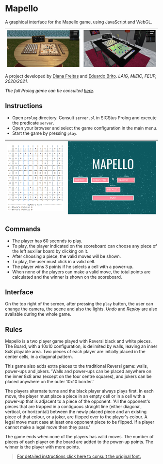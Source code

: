# Mapello 

A graphical interface for the Mapello game, using JavaScript and WebGL.

![](/src/images/LAIG3_T01_G03_4.png) | ![](/src/images/LAIG3_T01_G03_3.png) |
|----|----|

A project developed by [Diana Freitas](https://github.com/dianaamfr) and [Eduardo Brito](https://github.com/edurbrito).
*LAIG, MIEIC, FEUP, 2020/2021.*

*The full Prolog game can be consulted [here](https://github.com/dianaamfr/PLOG_FEUP-Mapello).*

## Instructions

- Open `prolog` directory. Consult `server.pl` in SICStus Prolog and execute the predicate `server`.
- Open your browser and select the game configuration in the main menu.
- Start the game by pressing `play`.

![](/src/images/plog.png) | ![](/src/images/LAIG3_T01_G03_1.png) |
|----|----|

## Commands
* The player has 60 seconds to play.
* To play, the player indicated on the scoreboard can choose any piece of the left auxiliar board by clicking on it.
* After choosing a piece, the valid moves will be shown.
* To play, the user must click in a valid cell.
* The player wins 3 points if he selects a cell with a power-up.
* When none of the players can make a valid move, the total points are calculated and the winner is shown on the scoreboard.

## Interface

On the top right of the screen, after pressing the `play` button, the user can change the camera, the scene and also the lights. 
*Undo* and *Replay* are also available during the whole game.

## Rules
Mapello is a two player game played with Reversi black and white pieces. The Board, with a 10x10 configuration, is delimited by walls, leaving an inner 8x8 playable area.  Two pieces of each player are initially placed in the center cells, in a diagonal pattern. 

This game also adds extra pieces to the traditional Reversi game: walls, power-ups and jokers.
'Walls and power-ups can be placed anywhere on the inner 8x8 area (except on the four centre squares), and jokers can be placed anywhere on the outer 10x10 border.' 

The players alternate turns and the black player always plays first. In each move, the player must place a piece in an empty cell or in a cell with a power-up that is adjacent to a piece of the opponent. 
'All the opponent's pieces that are trapped in a contiguous straight line (either diagonal, vertical, or horizontal) between the newly placed piece and an existing piece of that colour, or a joker, are flipped over to the player's colour. A legal move must case at least one opponent piece to be flipped. If a player cannot make a legal move then they pass.'

The game ends when none of the players has valid moves. The number of pieces of each player on the board are added to the power-up points. The winner is the player with more points.

> [For detailed instructions click here to consult the original font.](https://boardgamegeek.com/boardgame/131567/mapello)

